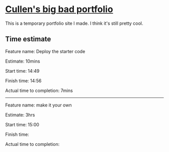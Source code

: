 # [Cullen's big bad portfolio](https://frosty-colden-3b6a6c.netlify.app/)

This is a temporary portfolio site I made. I think it's still pretty cool.

## Time estimate

Feature name: Deploy the starter code

Estimate: 10mins

Start time: 14:49

Finish time: 14:56

Actual time to completion: 7mins

----

Feature name: make it your own

Estimate: 3hrs

Start time: 15:00

Finish time:

Actual time to completion: 